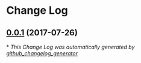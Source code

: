 # Change Log

## [0.0.1](https://github.com/EMSL-MSC/knife-ovirt/tree/0.0.1) (2017-07-26)


\* *This Change Log was automatically generated by [github_changelog_generator](https://github.com/skywinder/Github-Changelog-Generator)*